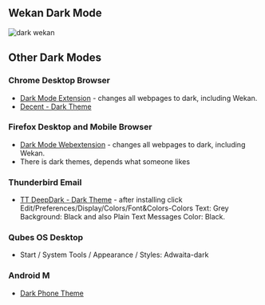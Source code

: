 ## Wekan Dark Mode

![dark wekan](https://wekan.github.io/wekan-dark-mode.png)

## Other Dark Modes

### Chrome Desktop Browser
- [Dark Mode Extension](https://chrome.google.com/webstore/detail/dark-mode-for-chrome/geooakdjiamlhpechokegobmhdmlgidk) - changes all webpages to dark, including Wekan.
- [Decent - Dark Theme](https://chrome.google.com/webstore/detail/decent/bnnjhehfmlfkbdocbphdoagolcknbohp)

### Firefox Desktop and Mobile Browser
- [Dark Mode Webextension](https://addons.mozilla.org/en-US/android/addon/dark-mode-webextension/) - changes all webpages to dark, including Wekan.
- There is dark themes, depends what someone likes

### Thunderbird Email
- [TT DeepDark - Dark Theme](https://addons.thunderbird.net/en-US/thunderbird/addon/tt-deepdark/) - after installing click Edit/Preferences/Display/Colors/Font&Colors-Colors Text: Grey Background: Black and also Plain Text Messages Color: Black.

### Qubes OS Desktop
- Start / System Tools / Appearance / Styles: Adwaita-dark

### Android M
- [Dark Phone Theme](https://www.phonearena.com/news/Finally-Android-M-scores-a-new-system-wide-dark-UI-theme_id69814)